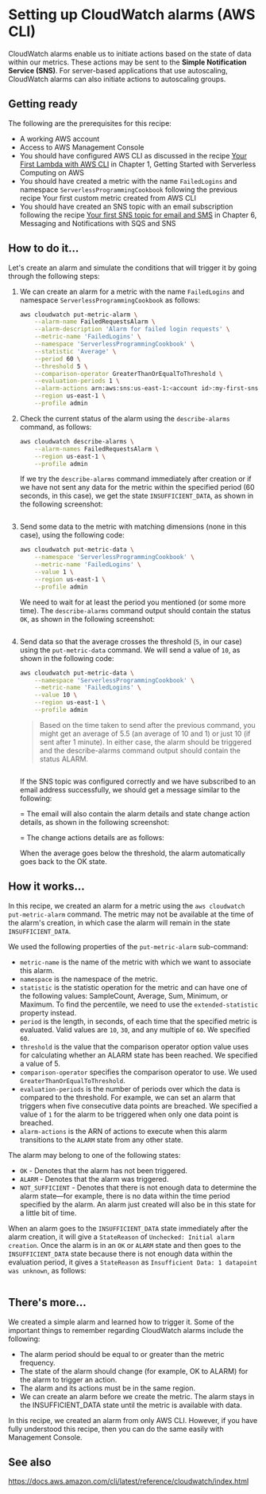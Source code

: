 # Setting up CloudWatch alarms (AWS CLI)
CloudWatch alarms enable us to initiate actions based on the state of data within our metrics. These actions may be sent to the **Simple Notification Service (SNS)**. For server-based applications that use autoscaling, CloudWatch alarms can also initiate actions to autoscaling groups. 

## Getting ready
The following are the prerequisites for this recipe:
* A working AWS account
* Access to AWS Management Console
* You should have configured AWS CLI as discussed in the recipe [Your First Lambda with AWS CLI](../../Chapter01/your-first-lambda-with-aws-cli/README.md) in Chapter 1, Getting Started with Serverless Computing on AWS
* You should have created a metric with the name `FailedLogins` and namespace `ServerlessProgrammingCookbook` following the previous recipe Your first custom metric created from AWS CLI
* You should have created an SNS topic with an email subscription following the recipe [Your first SNS topic for email and SMS](../../Chapter06/your-first-sns-topic/README.md) in Chapter 6, Messaging and Notifications with SQS and SNS

## How to do it...
Let's create an alarm and simulate the conditions that will trigger it by going through the following steps:
1. We can create an alarm for a metric with the name `FailedLogins` and namespace `ServerlessProgrammingCookbook` as follows:
    ```bash
    aws cloudwatch put-metric-alarm \
        --alarm-name FailedRequestsAlarm \
        --alarm-description 'Alarm for failed login requests' \
        --metric-name 'FailedLogins' \
        --namespace 'ServerlessProgrammingCookbook' \
        --statistic 'Average' \
        --period 60 \
        --threshold 5 \
        --comparison-operator GreaterThanOrEqualToThreshold \
        --evaluation-periods 1 \
        --alarm-actions arn:aws:sns:us-east-1:<account id>:my-first-sns-topic \
        --region us-east-1 \
        --profile admin
    ```    
2. Check the current status of the alarm using the `describe-alarms` command, as follows:
    ```bash
    aws cloudwatch describe-alarms \
        --alarm-names FailedRequestsAlarm \
        --region us-east-1 \
        --profile admin
    ```    
    If we try the `describe-alarms` command immediately after creation or if we have not sent any data for the metric within the specified period (60 seconds, in this case), we get the state `INSUFFICIENT_DATA`, as shown in the following screenshot:
    ```json
    ```

3. Send some data to the metric with matching dimensions (none in this case), using the following code:
    ```bash
    aws cloudwatch put-metric-data \
        --namespace 'ServerlessProgrammingCookbook' \
        --metric-name 'FailedLogins' \
        --value 1 \
        --region us-east-1 \
        --profile admin
    ```    
    We need to wait for at least the period you mentioned (or some more time). The `describe-alarms` command output should contain the status `OK`, as shown in the following screenshot:
    ```json
    ```
4. Send data so that the average crosses the threshold (`5`, in our case) using the `put-metric-data` command. We will send a value of `10`, as shown in the following code:
    ```bash
    aws cloudwatch put-metric-data \
        --namespace 'ServerlessProgrammingCookbook' \
        --metric-name 'FailedLogins' \
        --value 10 \
        --region us-east-1 \
        --profile admin
    ```    
    > Based on the time taken to send after the previous command, you might get an average of 5.5 (an average of 10 and 1) or just 10 (if sent after 1 minute). In either case, the alarm should be triggered and the describe-alarms command output should contain the status ALARM.
    ```json
    ```
    If the SNS topic was configured correctly and we have subscribed to an email address successfully, we should get a message similar to the following: 

    =
    The email will also contain the alarm details and state change action details, as shown in the following screenshot:

    =
    The change actions details are as follows:


    When the average goes below the threshold, the alarm automatically goes back to the OK state. 

## How it works...
In this recipe, we created an alarm for a metric using the `aws cloudwatch put-metric-alarm` command. The metric may not be available at the time of the alarm's creation, in which case the alarm will remain in the state `INSUFFICIENT_DATA`.

We used the following properties of the `put-metric-alarm` sub-command:
* `metric-name` is the name of the metric with which we want to associate this alarm.
* `namespace` is the namespace of the metric.
* `statistic` is the statistic operation for the metric and can have one of the following values: SampleCount, Average, Sum, Minimum, or Maximum. To find the percentile, we need to use the `extended-statistic` property instead.
* `period` is the length, in seconds, of each time that the specified metric is evaluated. Valid values are `10`, `30`, and any multiple of `60`. We specified `60`.
* `threshold` is the value that the comparison operator option value uses for calculating whether an ALARM state has been reached. We specified a value of 5.
* `comparison-operator` specifies the comparison operator to use. We used `GreaterThanOrEqualToThreshold`.
* `evaluation-periods` is the number of periods over which the data is compared to the threshold. For example, we can set an alarm that triggers when five consecutive data points are breached. We specified a value of `1` for the alarm to be triggered when only one data point is breached.
* `alarm-actions` is the ARN of actions to execute when this alarm transitions to the `ALARM` state from any other state. 

The alarm may belong to one of the following states:
* `OK` - Denotes that the alarm has not been triggered.
* `ALARM` - Denotes that the alarm was triggered.
* `NOT_SUFFICIENT` - Denotes that there is not enough data to determine the alarm state—for example, there is no data within the time period specified by the alarm. An alarm just created will also be in this state for a little bit of time.

When an alarm goes to the `INSUFFICIENT_DATA` state immediately after the alarm creation, it will give a `StateReason` of `Unchecked: Initial alarm creation`. Once the alarm is in an `OK` or `ALARM` state and then goes to the `INSUFFICIENT_DATA` state because there is not enough data within the evaluation period, it gives a `StateReason` as `Insufficient Data: 1 datapoint was unknown`, as follows:
```json
```

## There's more...
We created a simple alarm and learned how to trigger it. Some of the important things to remember regarding CloudWatch alarms include the following:
* The alarm period should be equal to or greater than the metric frequency.
* The state of the alarm should change (for example, OK to ALARM) for the alarm to trigger an action. 
* The alarm and its actions must be in the same region.
* We can create an alarm before we create the metric. The alarm stays in the INSUFFICIENT_DATA state until the metric is available with data.

In this recipe, we created an alarm from only AWS CLI. However, if you have fully understood this recipe, then you can do the same easily with Management Console.     

## See also
https://docs.aws.amazon.com/cli/latest/reference/cloudwatch/index.html